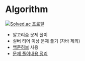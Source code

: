 # Algorithm
[![Solved.ac
프로필](http://mazassumnida.wtf/api/v2/generate_badge?boj=butter_cheese)](https://solved.ac/butter_cheese)


- 알고리즘 문제 풀이
- 실버 티어 이상 문제 풀기 (자바 제외)
- [백준허브](https://chrome.google.com/webstore/detail/%EB%B0%B1%EC%A4%80%ED%97%88%EB%B8%8Cbaekjoonhub/ccammcjdkpgjmcpijpahlehmapgmphmk?hl=ko
) 사용
- [문제 풀이내용 정리](https://jiheeseo.vercel.app/?tag=%F0%9F%92%A5+Algorithm)




